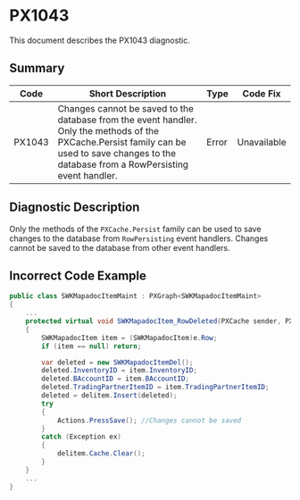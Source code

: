 # PX1043
This document describes the PX1043 diagnostic.

## Summary

| Code   | Short Description                                                        | Type  | Code Fix    | 
| ------ | -------------------------------------------------------------- | ----- | ----------- | 
| PX1043 | Changes cannot be saved to the database from the event handler. Only the methods of the PXCache.Persist family can be used to save changes to the database from a RowPersisting event handler. | Error | Unavailable |

## Diagnostic Description
Only the methods of the `PXCache.Persist` family can be used to save changes to the database from `RowPersisting` event handlers. Changes cannot be saved to the database from other event handlers.

## Incorrect Code Example

```C#
public class SWKMapadocItemMaint : PXGraph<SWKMapadocItemMaint>
{
    ...
    protected virtual void SWKMapadocItem_RowDeleted(PXCache sender, PXRowDeletedEventArgs e)
    {
        SWKMapadocItem item = (SWKMapadocItem)e.Row;
        if (item == null) return;

        var deleted = new SWKMapadocItemDel();
        deleted.InventoryID = item.InventoryID;
        deleted.BAccountID = item.BAccountID;
        deleted.TradingPartnerItemID = item.TradingPartnerItemID;
        deleted = delitem.Insert(deleted);
        try
        {
            Actions.PressSave(); //Changes cannot be saved
        }
        catch (Exception ex)
        {
            delitem.Cache.Clear();
        }
    }
    ...
}
```